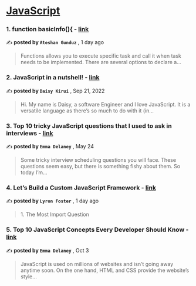 
<h1><a href=https://medium.com/tag/javascript-development/recommended target="_blank" rel="noopener noreferrer">JavaScript</a></h1>
<h3>1. function basicInfo(){ - <a href=https://medium.com/@atshn.gunduz/function-basicinfo-2d753482fd3c?source=tag_recommended_feed---------0-84----------javascript_development----------43dcdd0b_8098_4933_98e9_ba1ce32dfaf8------- target="_blank" rel="noopener noreferrer">link</a></h3>

✍️ **posted by `Ateshan Gunduz`** <date> , 1 day ago</date>

<blockquote>Functions allows you to execute specific task and call it when task needs to be implemented. There are several options to declare a…</blockquote>

<h3>2. JavaScript in a nutshell! - <a href=https://medium.com/@daisykirui/javascript-in-a-nutshell-669dab5b6e78?source=tag_recommended_feed---------1-107----------javascript_development----------43dcdd0b_8098_4933_98e9_ba1ce32dfaf8------- target="_blank" rel="noopener noreferrer">link</a></h3>

✍️ **posted by `Daisy Kirui`** <date> , Sep 21, 2022</date>

<blockquote>Hi. My name is Daisy, a software Engineer and I love JavaScript. It is a versatile language as there’s so much to do with it (in…</blockquote>

<h3>3. Top 10 tricky JavaScript questions that I used to ask in interviews - <a href=https://medium.com/@emma-delaney/top-10-tricky-javascript-questions-that-i-used-to-ask-in-interviews-2cb3912271a9?source=tag_recommended_feed---------2-85----------javascript_development----------43dcdd0b_8098_4933_98e9_ba1ce32dfaf8------- target="_blank" rel="noopener noreferrer">link</a></h3>

✍️ **posted by `Emma Delaney`** <date> , May 24</date>

<blockquote>Some tricky interview scheduling questions you will face. These questions seem easy, but there is something fishy about them. So today I’m…</blockquote>

<h3>4. Let’s Build a Custom JavaScript Framework - <a href=https://medium.com/@lfoster49203/lets-build-a-custom-javascript-framework-97a01080d1bb?source=tag_recommended_feed---------3-84----------javascript_development----------43dcdd0b_8098_4933_98e9_ba1ce32dfaf8------- target="_blank" rel="noopener noreferrer">link</a></h3>

✍️ **posted by `Lyron Foster`** <date> , 1 day ago</date>

<blockquote>1. The Most Import Question</blockquote>

<h3>5. Top 10 JavaScript Concepts Every Developer Should Know - <a href=https://medium.com/@emma-delaney/top-10-javascript-concepts-every-developer-should-know-5b275c3af46f?source=tag_recommended_feed---------4-85----------javascript_development----------43dcdd0b_8098_4933_98e9_ba1ce32dfaf8------- target="_blank" rel="noopener noreferrer">link</a></h3>

✍️ **posted by `Emma Delaney`** <date> , Oct 3</date>

<blockquote>JavaScript is used on millions of websites and isn’t going away anytime soon. On the one hand, HTML and CSS provide the website’s style…</blockquote>

